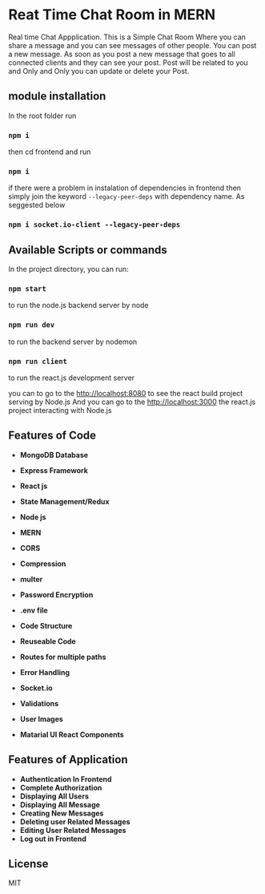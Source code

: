 # Reat Time Chat Room in MERN
Real time Chat Appplication. This is a Simple Chat Room Where you can share a message and you can see messages of other people. You can post a new message. As soon as you post a new message that goes to all connected clients and they can see your post. Post will be related to you and Only and Only you can update or delete your Post.


## module installation
In the root folder run 
### `npm i`
then cd frontend and run
### `npm i`

if there were a problem in instalation of dependencies in frontend then simply join the keyword `--legacy-peer-deps` with dependency name. As seggested below
### `npm i socket.io-client --legacy-peer-deps`

## Available Scripts or commands
In the project directory, you can run:
### `npm start`
to run the node.js backend server by node
### `npm run dev`
to run the backend server by nodemon
### `npm run client`
to run the react.js development server

you can to go to the [http://localhost:8080](http://localhost:8080) to see the react build project serving by Node.js
And you can go to the [http://localhost:3000](http://localhost:3000) the react.js project interacting with Node.js


## Features of Code

- **MongoDB Database**
- **Express Framework**
- **React js**
- **State Management/Redux**
- **Node js**
- **MERN**

- **CORS**
- **Compression**
- **multer**
- **Password Encryption**
- **.env file**
- **Code Structure**
- **Reuseable Code**
- **Routes for multiple paths**
- **Error Handling**
- **Socket.io**
- **Validations**
- **User Images**
- **Matarial UI React Components**



## Features of Application

- **Authentication In Frontend**
- **Complete Authorization**
- **Displaying All Users**
- **Displaying All Message**
- **Creating New Messages**
- **Deleting user Related Messages**
- **Editing User Related Messages**
- **Log out in Frontend**


## License
 MIT
